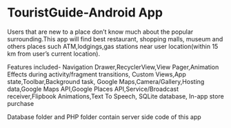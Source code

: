 # TouristGuide-Android App
Users that are new to a place don’t know much about the popular surrounding.This app will find best restaurant, shopping malls, museum and others places such ATM,lodgings,gas stations near user location(within 15 km from user’s current location).

Features included-
Navigation Drawer,RecyclerView,View Pager,Animation Effects during activity/fragment transitions, Custom Views,App state,Toolbar,Background task, Google Maps,Camera/Gallery,Hosting data,Google Maps API,Google Places API,Service/Broadcast receiver,Flipbook Animations,Text To Speech, SQLite database, In-app store purchase

Database folder and PHP folder contain server side code of this app
